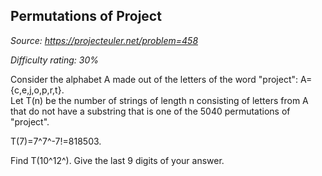 Permutations of Project
-----------------------

*Source: https://projecteuler.net/problem=458*


*Difficulty rating: 30%*

Consider the alphabet A made out of the letters of the word "project":
A={c,e,j,o,p,r,t}.\
 Let T(n) be the number of strings of length n consisting of letters
from A that do not have a substring that is one of the 5040 permutations
of "project".

T(7)=7^7^-7!=818503.

Find T(10^12^). Give the last 9 digits of your answer.
